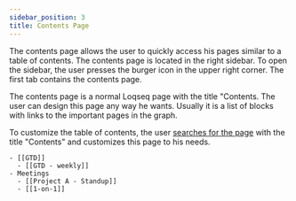```yaml
---
sidebar_position: 3
title: Contents Page
---
```

The contents page allows the user to quickly access his pages similar to a table of contents. The contents page is located in the right sidebar. To open the sidebar, the user presses the burger icon in the upper right corner. The first tab contains the contents page.

The contents page is a normal Loqseq page with the title "Contents. The user can design this page any way he wants. Usually it is a list of blocks with links to the important pages in the graph.

To customize the table of contents, the user [searches for the page](search-entry) with the title "Contents" and customizes this page to his needs.

```console title='Raw "Contents" page example'
- [[GTD]]
  - [[GTD - weekly]]
- Meetings
  - [[Project A - Standup]]
  - [[1-on-1]]
```
